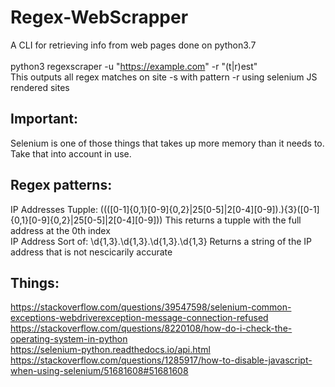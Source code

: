 # Regex-WebScrapper
A CLI for retrieving info from web pages done on python3.7 <br/><br/>
python3 regexscraper -u "https://example.com" -r "(t|r)est"<br/>
This outputs all regex matches on site -s with pattern -r using selenium JS rendered sites 
<br/>
## Important:
Selenium is one of those things that takes up more memory than it needs to. Take that into account in use.
## Regex patterns:
IP Addresses Tupple: ((([0-1]{0,1}[0-9]{0,2}|25[0-5]|2[0-4][0-9])\.){3}([0-1]{0,1}[0-9]{0,2}|25[0-5]|2[0-4][0-9])) This returns a tupple with the full address at the 0th index <br/>
IP Address Sort of: \d{1,3}\.\d{1,3}\.\d{1,3}\.\d{1,3} Returns a string of the IP address that is not nescicarily accurate
## Things: 
https://stackoverflow.com/questions/39547598/selenium-common-exceptions-webdriverexception-message-connection-refused<br/>
https://stackoverflow.com/questions/8220108/how-do-i-check-the-operating-system-in-python<br/>
https://selenium-python.readthedocs.io/api.html<br/>
https://stackoverflow.com/questions/1285917/how-to-disable-javascript-when-using-selenium/51681608#51681608<br/>

